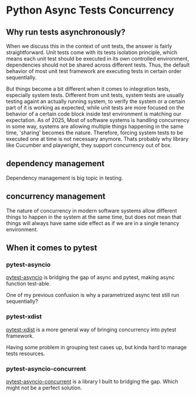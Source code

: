 # Python Async Tests Concurrency

## Why run tests asynchronously?

When we discuss this in the context of unit tests, the answer is fairly straightforward. Unit tests come with its tests isolation principle, which means each unit test should be executed in its own controlled environment, dependencies should not be shared across different tests. Thus, the default behavior of most unit test framework are executing tests in certain order sequentially.

But things become a bit different when it comes to integration tests, especially system tests. Different from unit tests, system tests are usually testing againt an actually running system, to verify the system or a certain part of it is working as expected, while unit tests are more focused on the behavior of a certain code block inside test environment is matching our expectation. As of 2025, Most of software systems is handling concurrency in some way, systems are allowing multiple things happening in the same time, 'sharing' becomes the nature. Therefore, forcing system tests to be executed one at time is not necessary anymore. Thats probably why library like Cucumber and playwright, they support concurrency out of box.


## dependency management
Dependency management is big topic in testing.

## concurrency management
The nature of concurrency in modern software systems allow different things to happen in the system at the same time, but does not mean that things will always have same side effect as if we are in a single tenancy environment.

## When it comes to pytest

### pytest-asyncio
[pytest-asyncio](https://github.com/pytest-dev/pytest-asyncio) is bridging the gap of async and pytest, making async function test-able.

One of my previous confusion is why a parametrized async test still run sequentially?

### pytest-xdist
[pytest-xdist](https://github.com/pytest-dev/pytest-xdist) is a more general way of bringing concurrency into pytest framework.

Having some problem in grouping test cases up, but kinda hard to manage tests resources.

### pytest-asyncio-concurrent
[pytest-asyncio-concurrent](https://github.com/czl9707/pytest-asyncio-concurrent) is a library I built to bridging the gap. Which might not be a perfect solution.

